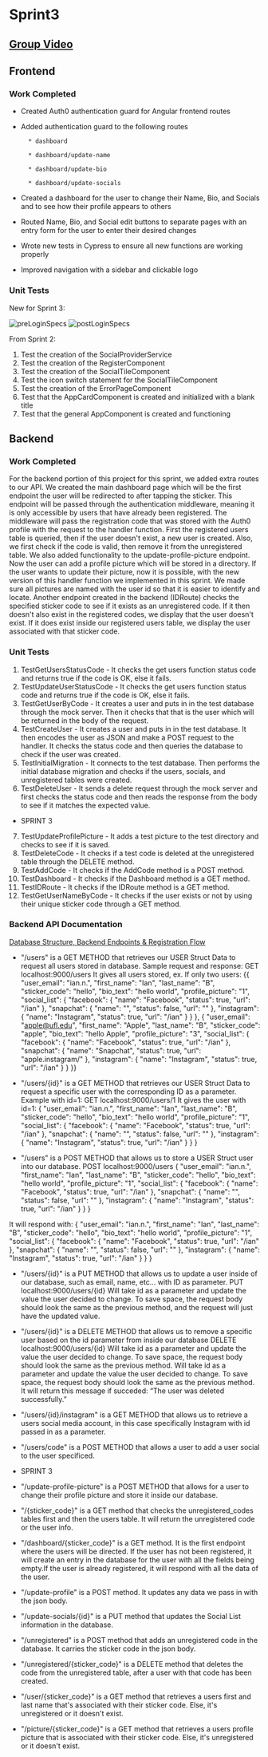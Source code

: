 # Sprint3
## [Group Video](https://youtu.be/mIZaqG3_4PY)

## Frontend
### Work Completed
- Created Auth0 authentication guard for Angular frontend routes

- Added authentication guard to the following routes

        * dashboard
        
        * dashboard/update-name
        
        * dashboard/update-bio

        * dashboard/update-socials
        
- Created a dashboard for the user to change their Name, Bio, and Socials and to see how their profile appears to others

- Routed Name, Bio, and Social edit buttons to separate pages with an entry form for the user to enter their desired changes

- Wrote new tests in Cypress to ensure all new functions are working properly 

- Improved navigation with a sidebar and clickable logo

### Unit Tests
New for Sprint 3:

![preLoginSpecs](https://user-images.githubusercontent.com/67469516/228697184-1659b51e-e104-4c88-a304-4797058f3302.PNG)
![postLoginSpecs](https://user-images.githubusercontent.com/67469516/228697197-d27e7fea-f237-40c5-8866-fa853cc7339c.PNG)

From Sprint 2:
1. Test the creation of the SocialProviderService
2. Test the creation of the RegisterComponent
3. Test the creation of the SocialTileComponent
4. Test the icon switch statement for the SocialTileComponent
5. Test the creation of the ErrorPageComponent
6. Test that the AppCardComponent is created and initialized with a blank title
7. Test that the general AppComponent is created and functioning

## Backend

### Work Completed
For the backend portion of this project for this sprint, we added extra routes to our API. We created the main dashboard page which will be the first endpoint the user will be redirected to after tapping the sticker. This endpoint will be passed through the authentication middleware, meaning it is only accessible by users that have already been registered. The middleware will pass the registration code that was stored with the Auth0 profile with the request to the handler function. First the registered users table is queried, then if the user doesn't exist, a new user is created. Also, we first check if the code is valid, then remove it from the unregistered table. We also added functionality to the update-profile-picture endpoint. Now the user can add a profile picture which will be stored in a directory. If the user wants to update their picture, now it is possible, with the new version of this handler function we implemented in this sprint. We made sure all pictures are named with the user id so that it is easier to identify and locate. Another endpoint created in the backend (IDRoute) checks the specified sticker code to see if it exists as an unregistered code. If it then doesn't also exist in the registered codes, we display that the user doesn't exist. If it does exist inside our registered users table, we display the user associated with that sticker code.

### Unit Tests

1. TestGetUsersStatusCode - It checks the get users function status code and returns true if the code is OK, else it fails.
2. TestUpdateUserStatusCode - It checks the get users function status code and returns true if the code is OK, else it fails.
3. TestGetUserByCode - It creates a user and puts in in the test database through the mock server. Then it checks that that is 
        the user which will be returned in the body of the request.
4. TestCreateUser - It creates a user and puts in in the test database. It then encodes the user as JSON and make a POST request
        to the handler. It checks the status code and then queries the database to check if the user was created.
5. TestInitialMigration - It connects to the test database. Then performs the initial database migration and checks if the users, 
        socials, and unregistered tables were created.
6. TestDeleteUser - It sends a delete request through the mock server and first checks the status code and then reads the response
        from the body to see if it matches the expected value.
- SPRINT 3
7. TestUpdateProfilePicture - It adds a test picture to the test directory and checks to see if it is saved.
8. TestDeleteCode - It checks if a test code is deleted at the unregistered table through the DELETE method.
9. TestAddCode - It checks if the AddCode method is a POST method.
10. TestDashboard - It checks if the Dashboard method is a GET method.
11. TestIDRoute - It checks if the IDRoute method is a GET method.
12. TestGetUserNameByCode - It checks if the user exists or not by using their unique sticker code through a GET method.


### Backend API Documentation
[Database Structure, Backend Endpoints & Registration Flow](https://ianblasko.notion.site/Software-Engineering-20eed26e5943404e8d357d40bb23a8e1)

- "/users" is a GET METHOD that retrieves our USER Struct Data to request all users stored in database.
Sample request and response:
GET localhost:9000/users
It gives all users stored, ex. If only two users:
{{
    "user_email": "ian.n.",
    "first_name": "Ian",
    "last_name": "B",
    "sticker_code": "hello",
    "bio_text": "hello world",
    "profile_picture": "1",
    "social_list": {
        "facebook": {
            "name": "Facebook",
            "status": true,
            "url": "/ian"
        },
        "snapchat": {
            "name": "",
            "status": false,
            "url": ""
        },
        "instagram": {
            "name": "Instagram",
            "status": true,
            "url": "/ian"
        }
    }
},
{
    "user_email": "apple@ufl.edu",
    "first_name": "Apple",
    "last_name": "B",
    "sticker_code": "apple",
    "bio_text": "hello Apple",
    "profile_picture": "3",
    "social_list": {
        "facebook": {
            "name": "Facebook",
            "status": true,
            "url": "/ian"
        },
        "snapchat": {
            "name": "Snapchat",
            "status": true,
            "url": "apple.instagram/"
        },
        "instagram": {
            "name": "Instagram",
            "status": true,
            "url": "/ian"
        }
    }
}}
- "/users/{id}" is a GET METHOD that retrieves our USER Struct Data to request a specific user with the corresponding ID as a parameter.
Example with id=1: 
GET localhost:9000/users/1
It gives the user with id=1:
{
    "user_email": "ian.n.",
    "first_name": "Ian",
    "last_name": "B",
    "sticker_code": "hello",
    "bio_text": "hello world",
    "profile_picture": "1",
    "social_list": {
        "facebook": {
            "name": "Facebook",
            "status": true,
            "url": "/ian"
        },
        "snapchat": {
            "name": "",
            "status": false,
            "url": ""
        },
        "instagram": {
            "name": "Instagram",
            "status": true,
            "url": "/ian"
        }
    }
}

- "/users" is a POST METHOD that allows us to store a USER Struct user into our database.
POST localhost:9000/users
{
    "user_email": "ian.n.",
    "first_name": "Ian",
    "last_name": "B",
    "sticker_code": "hello",
    "bio_text": "hello world",
    "profile_picture": "1",
    "social_list": {
        "facebook": {
            "name": "Facebook",
            "status": true,
            "url": "/ian"
        },
        "snapchat": {
            "name": "",
            "status": false,
            "url": ""
        },
        "instagram": {
            "name": "Instagram",
            "status": true,
            "url": "/ian"
        }
    }
}

It will respond with: 
{
    "user_email": "ian.n.",
    "first_name": "Ian",
    "last_name": "B",
    "sticker_code": "hello",
    "bio_text": "hello world",
    "profile_picture": "1",
    "social_list": {
        "facebook": {
            "name": "Facebook",
            "status": true,
            "url": "/ian"
        },
        "snapchat": {
            "name": "",
            "status": false,
            "url": ""
        },
        "instagram": {
            "name": "Instagram",
            "status": true,
            "url": "/ian"
        }
    }
}

- "/users/{id}" is a PUT METHOD that allows us to update a user inside of our database, such as email, name, etc... with ID as parameter.
PUT localhost:9000/users/{id}
Will take id as a parameter and update the value the user decided to change. To save space, the request body should look the same as the previous method, and the request will just have the updated value.
- "/users/{id}" is a DELETE METHOD that allows us to remove a specific user based on the id parameter from inside our database
DELETE localhost:9000/users/{id}
Will take id as a parameter and update the value the user decided to change. To save space, the request body should look the same as the previous method.
Will take id as a parameter and update the value the user decided to change. To save space, the request body should look the same as the previous method. It will return this message if succeded: “The user was deleted successfully.”

- "/users/{id}/instagram" is a GET METHOD that allows us to retrieve a users social media account, in this case specifically Instagram with id passed in as a parameter.
- "/users/code" is a POST METHOD that allows a user to add a user social to the user specificed.
- SPRINT 3
- "/update-profile-picture" is a POST METHOD that allows for a user to change their profile picture and store it inside our database.
- "/{sticker_code}" is a GET method that checks the unregistered_codes tables first and then the users table. It will return the unregistered code or the user info.
- "/dashboard/{sticker_code}" is a GET method. It is the first endpoint where the users will be directed. If the user has not been registered, it will create an entry in the database for the user with all the fields being empty.If the user is already registered, it will respond with all the data of the user.
- "/update-profile" is a POST method. It updates any data we pass in with the json body.
- "/update-socials/{id}" is a PUT method that updates the Social List information in the database.
- "/unregistered" is a POST method that adds an unregistered code in the database. It carries the sticker code in the json body.
- "/unregistered/{sticker_code}" is a DELETE method that deletes the code from the unregistered table, after a user with that code has been created.
- "/user/{sticker_code}" is a GET method that retrieves a users first and last name that's associated with their sticker code. Else, it's unregistered or it doesn't exist.
- "/picture/{sticker_code}" is a GET method that retrieves a users profile picture that is associated with their sticker code. Else, it's unregistered or it doesn't exist.
